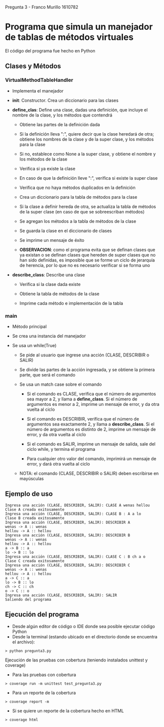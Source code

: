 Pregunta 3 - Franco Murillo 1610782

# Programa que simula un manejador de tablas de métodos virtuales

El código del programa fue hecho en Python

## Clases y Métodos

### VirtualMethodTableHandler 

- Implementa el manejador
    
- ____init____: Constructor. Crea un diccionario para las clases
    
- __define_clas__: Define una clase, dadas una definición, que incluye el nombre de la clase, y los métodos que contendrá

    - Obtiene las partes de la definición dada

    - Si la definición lleva ":", quiere decir que la clase heredará de otra; obtiene los nombres de la clase y de la super clase, y los métodos para la clase

    - Si no, establece como None a la super clase, y obtiene el nombre y los métodos de la clase

    - Verifica si ya existe la clase

    - En caso de que la definición lleve ":", verifica si existe la super clase

    - Verifica que no haya métodos duplicados en la definición

    - Crea un diccionario para la tabla de métodos para la clase

    - Si la clase a definir hereda de otra, se actualiza la tabla de métodos de la super clase (en caso de que se sobreescriban métodos)

    - Se agregan los métodos a la tabla de métodos de la clase

    - Se guarda la clase en el diccionario de clases

    - Se imprime un mensaje de éxito

    - __OBSERVACION__: como el programa evita que se definan clases que ya existan o se definan clases que hereden de super clases que no han sido definidas, es imposible que se forme un ciclo de jerarquía de herencia, por lo que no es necesario verificar si se forma uno

- __describe_class__: Describe una clase

    - Verifica si la clase dada existe

    - Obtiene la tabla de métodos de la clase

    - Imprime cada método e implementación de la tabla

### main
- Método principal

- Se crea una instancia del manejador

- Se usa un while(True)

    - Se pide al usuario que ingrese una acción (CLASE, DESCRIBIR o SALIR)

    - Se divide las partes de la acción ingresada, y se obtiene la primera parte, que será el comando

    - Se usa un match case sobre el comando

        - Si el comando es CLASE, verifica que el número de argumentos sea mayor a 2, y llama a __define_class__. Si el número de argumentos es menor a 2, imprime un mensaje de error, y da otra vuelta al ciclo

        - Si el comando es DESCRIBIR, verifica que el número de argumentos sea exactamente 2, y llama a __describe_class__. Si el número de argumentos es distinto de 2, imprime un mensaje de error, y da otra vuelta al ciclo

        - Si el comando es SALIR, imprime un mensaje de salida, sale del ciclo while, y termina el programa

        - Para cualquier otro valor del comando, imprimirá un mensaje de error, y dará otra vuelta al ciclo

    - NOTA: el comando (CLASE, DESCRIBIR o SALIR) deben escribirse en mayúsculas

## Ejemplo de uso

```
Ingresa una acción (CLASE, DESCRIBIR, SALIR): CLASE A wenas hellou
Clase A creada exitosamente
Ingresa una acción (CLASE, DESCRIBIR, SALIR): CLASE B : A a lo
Clase B creada exitosamente
Ingresa una acción (CLASE, DESCRIBIR, SALIR): DESCRIBIR A
wenas -> A :: wenas
hellou -> A :: hellou
Ingresa una acción (CLASE, DESCRIBIR, SALIR): DESCRIBIR B
wenas -> A :: wenas
hellou -> A :: hellou
a -> B :: a
lo -> B :: lo
Ingresa una acción (CLASE, DESCRIBIR, SALIR): CLASE C : B ch a o
Clase C creada exitosamente
Ingresa una acción (CLASE, DESCRIBIR, SALIR): DESCRIBIR C
wenas -> A :: wenas
hellou -> A :: hellou
a -> C :: a
lo -> B :: lo
ch -> C :: ch
o -> C :: o
Ingresa una acción (CLASE, DESCRIBIR, SALIR): SALIR
Saliendo del programa
```

## Ejecución del programa

- Desde algún editor de código o IDE donde sea posible ejecutar código Python
- Desde la terminal (estando ubicado en el directorio donde se encuentra el archivo):
  
```
> python pregunta3.py
```

Ejecución de las pruebas con cobertura (teniendo instalados unittest y coverage)
- Para las pruebas con cobertura

 ```
 > coverage run -m unittest test_pregunta3.py
 ```

- Para un reporte de la cobertura
```     
> coverage report -m
```

- Si se quiere un reporte de la cobertura hecho en HTML
```
> coverage html
```
